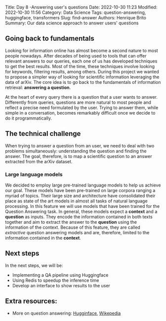 Title: Day 8 -Answering user's questions
Date: 2022-10-30 11:23
Modified: 2022-10-30 11:56
Category: Data Science
Tags: question-answering, huggingface, transformers
Slug: find-answer
Authors: Henrique Brito
Summary: Our data science approach to answer users' questions

## Going back to fundamentals

Looking for information online has almost become a second nature to most people nowadays. After decades of being used to tools that can offer relevant answers to our queries, each one of us has developed techniques to get the best results. Most of the time, these techniques involve looking for keywords, filtering results, among others. During this project we wanted to propose a simpler way of looking for scientific information leveraging the data of arXiv. The core idea is to go back to the fundamentals of information retrieval: **answering a question**.

At the heart of every query there is a question that a user wants to answer. Differently from queries, questions are more natural to most people and reflect a precise need formulated by the user. Trying to answer them, while simple in a conversation, becomes remarkably difficult once we decide to do it programmatically. 

## The technical challenge

When trying to answer a question from an user, we need to deal with two problems simultaneously: understanding the question and finding the answer. The goal, therefore, is to map a scientific question to an answer extracted from the arXiv dataset. 

### Large language models

We decided to employ large pre-trained language models to help us achieve our goal. These models have been pre-trained on large corpora ranging a myriad of topics. Their large size and architecture have consolidated their place as state of the art models in almost all tasks of natural language processing. In this feature we will use models that have been trained for the Question Answering task. In general, these models expect a **context** and a **question** as inputs. They encode the information contained in both texts together and aim to extract the answer to the **question** using the information of the context. Because of this feature, they are called *extractive* question answering models and are, therefore, limited to the information contained in the **context**. 

## Next steps

In the next steps, we will be:
- Implementing a QA pipeline using Huggingface
- Using Redis to speedup the inference time
- Develop an interface to show results to the user

## Extra resources:

* More on question answering: [Hugginface](https://huggingface.co/tasks/question-answering), [Wikepedia](https://en.wikipedia.org/wiki/Question_answering)